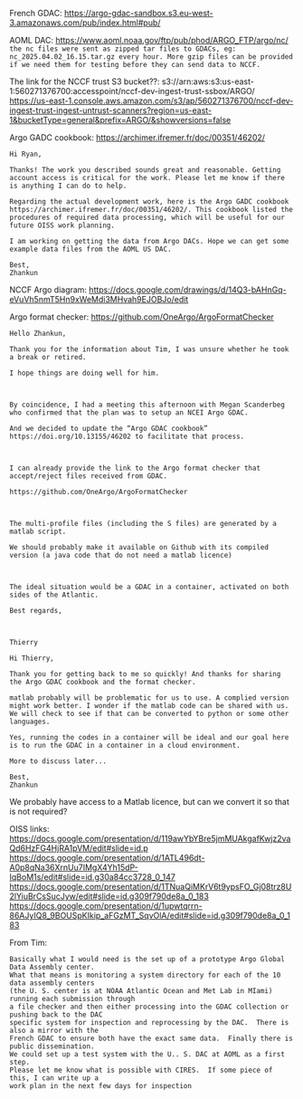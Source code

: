 
French GDAC:  https://argo-gdac-sandbox.s3.eu-west-3.amazonaws.com/pub/index.html#pub/

AOML DAC: https://www.aoml.noaa.gov/ftp/pub/phod/ARGO_FTP/argo/nc/
``the nc files were sent as zipped tar files to GDACs, eg: nc_2025.04.02_16.15.tar.gz every hour. More gzip files can be provided if we need them for testing before they can send data to NCCF. ``

The link for the NCCF trust S3 bucket??:
s3://arn:aws:s3:us-east-1:560271376700:accesspoint/nccf-dev-ingest-trust-ssbox/ARGO/
https://us-east-1.console.aws.amazon.com/s3/ap/560271376700/nccf-dev-ingest-trust-ingest-untrust-scanners?region=us-east-1&bucketType=general&prefix=ARGO/&showversions=false

Argo GADC cookbook: https://archimer.ifremer.fr/doc/00351/46202/
```
Hi Ryan,

Thanks! The work you described sounds great and reasonable. Getting account access is critical for the work. Please let me know if there is anything I can do to help. 

Regarding the actual development work, here is the Argo GADC cookbook https://archimer.ifremer.fr/doc/00351/46202/. This cookbook listed the procedures of required data processing, which will be useful for our future OISS work planning. 

I am working on getting the data from Argo DACs. Hope we can get some example data files from the AOML US DAC. 

Best,
Zhankun
```

NCCF Argo diagram:
https://docs.google.com/drawings/d/14Q3-bAHnGq-eVuVh5nmT5Hn9xWeMdi3MHvah9EJOBJo/edit

Argo format checker:
https://github.com/OneArgo/ArgoFormatChecker
```
Hello Zhankun,

Thank you for the information about Tim, I was unsure whether he took a break or retired.

I hope things are doing well for him.

 

By coincidence, I had a meeting this afternoon with Megan Scanderbeg who confirmed that the plan was to setup an NCEI Argo GDAC.

And we decided to update the “Argo GDAC cookbook” https://doi.org/10.13155/46202 to facilitate that process.

 

I can already provide the link to the Argo format checker that accept/reject files received from GDAC.

https://github.com/OneArgo/ArgoFormatChecker

 

The multi-profile files (including the S files) are generated by a matlab script.

We should probably make it available on Github with its compiled version (a java code that do not need a matlab licence)

 

The ideal situation would be a GDAC in a container, activated on both sides of the Atlantic.

Best regards,

 

Thierry

```

```
Hi Thierry,

Thank you for getting back to me so quickly! And thanks for sharing the Argo GDAC cookbook and the format checker. 

matlab probably will be problematic for us to use. A complied version might work better. I wonder if the matlab code can be shared with us. We will check to see if that can be converted to python or some other languages. 

Yes, running the codes in a container will be ideal and our goal here is to run the GDAC in a container in a cloud environment. 

More to discuss later...

Best,
Zhankun
```

We probably have access to a Matlab licence, but can we convert it so that is not required?

OISS links:
https://docs.google.com/presentation/d/119awYbYBre5jmMUAkgafKwjz2vaQd6HzFG4HjRA1pVM/edit#slide=id.p
https://docs.google.com/presentation/d/1ATL496dt-A0p8qNa36XrnUu7IMgX4Yh15dP-IqBoM1s/edit#slide=id.g30a84cc3728_0_147
https://docs.google.com/presentation/d/1TNuaQiMKrV6t9ypsFO_Gj08trz8U2lYiuBrCsSucJyw/edit#slide=id.g309f790de8a_0_183
https://docs.google.com/presentation/d/1upwtqrrn-86AJyIQ8_9BOUSpKIkip_aFGzMT_SqvOlA/edit#slide=id.g309f790de8a_0_183

From Tim:
```
Basically what I would need is the set up of a prototype Argo Global Data Assembly center.  
What that means is monitoring a system directory for each of the 10 data assembly centers 
(the U. S. center is at NOAA Atlantic Ocean and Met Lab in MIami) running each submission through 
a file checker and then either processing into the GDAC collection or pushing back to the DAC 
specific system for inspection and reprocessing by the DAC.  There is also a mirror with the 
French GDAC to ensure both have the exact same data.  Finally there is public dissemination.  
We could set up a test system with the U.. S. DAC at AOML as a first step.   
Please let me know what is possible with CIRES.  If some piece of this, I can write up a 
work plan in the next few days for inspection
```